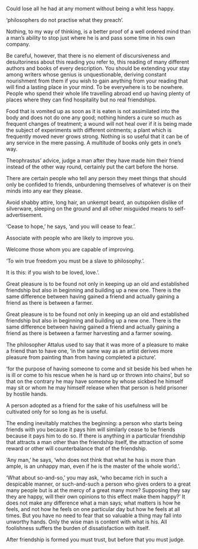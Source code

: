 

Could lose all he had at any moment without being a whit less happy.

‘philosophers do not practise what they preach’.

Nothing, to my way of thinking, is a better proof of a well ordered mind than a man’s ability to stop just where he is and pass some time in his own company.

Be careful, however, that there is no element of discursiveness and desultoriness about this reading you refer to, this reading of many different authors and books of every description. You should be extending your stay among writers whose genius is unquestionable, deriving constant nourishment from them if you wish to gain anything from your reading that will find a lasting place in your mind. To be everywhere is to be nowhere. People who spend their whole life travelling abroad end up having plenty of places where they can find hospitality but no real friendships.

Food that is vomited up as soon as it is eaten is not assimilated into the body and does not do one any good; nothing hinders a cure so much as frequent changes of treatment; a wound will not heal over if it is being made the subject of experiments with different ointments; a plant which is frequently moved never grows strong. Nothing is so useful that it can be of any service in the mere passing. A multitude of books only gets in one’s way.

Theophrastus’ advice, judge a man after they have made him their friend instead of the other way round, certainly put the cart before the horse.

There are certain people who tell any person they meet things that should only be confided to friends, unburdening themselves of whatever is on their minds into any ear they please.

Avoid shabby attire, long hair, an unkempt beard, an outspoken dislike of silverware, sleeping on the ground and all other misguided means to self-advertisement.

‘Cease to hope,’ he says, ‘and you will cease to fear.’.

Associate with people who are likely to improve you.

Welcome those whom you are capable of improving.

‘To win true freedom you must be a slave to philosophy.’.

It is this: if you wish to be loved, love.’.

Great pleasure is to be found not only in keeping up an old and established friendship but also in beginning and building up a new one. There is the same difference between having gained a friend and actually gaining a friend as there is between a farmer.

Great pleasure is to be found not only in keeping up an old and established friendship but also in beginning and building up a new one. There is the same difference between having gained a friend and actually gaining a friend as there is between a farmer harvesting and a farmer sowing.

The philosopher Attalus used to say that it was more of a pleasure to make a friend than to have one, ‘in the same way as an artist derives more pleasure from painting than from having completed a picture’.

‘for the purpose of having someone to come and sit beside his bed when he is ill or come to his rescue when he is hard up or thrown into chains’, but so that on the contrary he may have someone by whose sickbed he himself may sit or whom he may himself release when that person is held prisoner by hostile hands.

A person adopted as a friend for the sake of his usefulness will be cultivated only for so long as he is useful.

The ending inevitably matches the beginning: a person who starts being friends with you because it pays him will similarly cease to be friends because it pays him to do so. If there is anything in a particular friendship that attracts a man other than the friendship itself, the attraction of some reward or other will counterbalance that of the friendship.

‘Any man,’ he says, ‘who does not think that what he has is more than ample, is an unhappy man, even if he is the master of the whole world.’.

‘What about so-and-so,’ you may ask, ‘who became rich in such a despicable manner, or such-and-such a person who gives orders to a great many people but is at the mercy of a great many more? Supposing they say they are happy, will their own opinions to this effect make them happy?’ It does not make any difference what a man says; what matters is how he feels, and not how he feels on one particular day but how he feels at all times. But you have no need to fear that so valuable a thing may fall into unworthy hands. Only the wise man is content with what is his. All foolishness suffers the burden of dissatisfaction with itself.

After friendship is formed you must trust, but before that you must judge.


